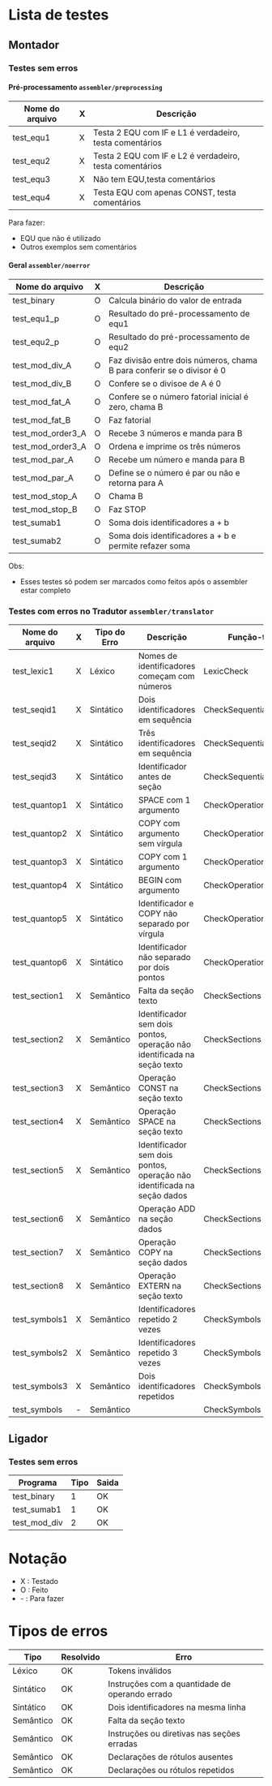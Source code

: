 # Lista de testes

## Montador 

### Testes sem erros

#### Pré-processamento ```assembler/preprocessing```
| Nome do arquivo   | X | Descrição |
|-------------------|---|-----------|
| test_equ1         | X | Testa 2 EQU com IF e L1 é verdadeiro, testa comentários |
| test_equ2         | X | Testa 2 EQU com IF e L2 é verdadeiro, testa comentários |
| test_equ3         | X | Não tem EQU,testa comentários |
| test_equ4         | X | Testa EQU com apenas CONST, testa comentários |

Para fazer:
* EQU que não é utilizado
* Outros exemplos sem comentários

#### Geral ```assembler/noerror```
| Nome do arquivo   | X | Descrição |
|-------------------|---|-----------|
| test_binary | O | Calcula binário do valor de entrada  |
| test_equ1_p | O | Resultado do pré-processamento de equ1 |
| test_equ2_p | O | Resultado do pré-processamento de equ2 |
| test_mod_div_A | O | Faz divisão entre dois números, chama B para conferir se o divisor é 0 |
| test_mod_div_B | O | Confere se o divisoe de A é 0 |
| test_mod_fat_A | O | Confere se o número fatorial inicial é zero, chama B |
| test_mod_fat_B | O | Faz fatorial |
| test_mod_order3_A | O | Recebe 3 números e manda para B |
| test_mod_order3_A | O | Ordena e imprime os três números |
| test_mod_par_A | O | Recebe um número e manda para B |
| test_mod_par_A | O | Define se o número é par ou não e retorna para A |
| test_mod_stop_A | O | Chama B |
| test_mod_stop_B | O | Faz STOP |
| test_sumab1 | O | Soma dois identificadores a + b |
| test_sumab2 | O | Soma dois identificadores a + b e permite refazer soma |


Obs:
* Esses testes só podem ser marcados como feitos após o assembler estar completo

### Testes com erros no Tradutor ```assembler/translator```

| Nome do arquivo   | X | Tipo do Erro  | Descrição | Função-teste |
|-------------------|---|---------------|-----------|--------------|
| test_lexic1       | X | Léxico        | Nomes de identificadores começam com números | LexicCheck |
| test_seqid1       | X | Sintático     | Dois identificadores em sequência | CheckSequentialIdentifiers |
| test_seqid2       | X | Sintático     | Três identificadores em sequência | CheckSequentialIdentifiers |
| test_seqid3       | X | Sintático     | Identificador antes de seção | CheckSequentialIdentifiers |
| test_quantop1     | X | Sintático     | SPACE com 1 argumento | CheckOperations |
| test_quantop2     | X | Sintático     | COPY com argumento sem vírgula | CheckOperations |
| test_quantop3     | X | Sintático     | COPY com 1 argumento | CheckOperations |
| test_quantop4     | X | Sintático     | BEGIN com argumento | CheckOperations |
| test_quantop5     | X | Sintático     | Identificador e COPY não separado por vírgula | CheckOperations |
| test_quantop6     | X | Sintático     | Identificador não separado por dois pontos | CheckOperations |
| test_section1     | X | Semântico     | Falta da seção texto | CheckSections |
| test_section2     | X | Semântico     | Identificador sem dois pontos, operação não identificada na seção texto | CheckSections |
| test_section3     | X | Semântico     | Operação CONST na seção texto | CheckSections |
| test_section4     | X | Semântico     | Operação SPACE na seção texto | CheckSections |
| test_section5     | X | Semântico     | Identificador sem dois pontos, operação não identificada na seção dados | CheckSections |
| test_section6     | X | Semântico     | Operação ADD na seção dados | CheckSections |
| test_section7     | X | Semântico     | Operação COPY na seção dados | CheckSections |
| test_section8     | X | Semântico     | Operação EXTERN na seção texto | CheckSections |
| test_symbols1     | X | Semântico     | Identificadores repetido 2 vezes | CheckSymbols |
| test_symbols2     | X | Semântico     | Identificadores repetido 3 vezes | CheckSymbols |
| test_symbols3     | X | Semântico     | Dois identificadores repetidos | CheckSymbols |
| test_symbols     | - | Semântico     |  | CheckSymbols |



## Ligador

### Testes sem erros

| Programa | Tipo | Saida |
|-|-|-|
|test_binary | 1 | OK |
|test_sumab1 | 1 | OK |
|test_mod_div| 2 | OK |

# Notação

* X : Testado
* O : Feito
* \- : Para fazer

# Tipos de erros

| Tipo      | Resolvido | Erro  |
|-----------|-----------|-------|
| Léxico    | OK | Tokens inválidos |
| Sintático | OK | Instruções com a quantidade de operando errado |
| Sintático | OK | Dois identificadores na mesma linha |
| Semântico | OK | Falta da seção texto |
| Semântico | OK | Instruções ou diretivas nas seções erradas |
| Semântico | OK | Declarações de rótulos ausentes |
| Semântico | OK | Declarações ou rótulos repetidos |
